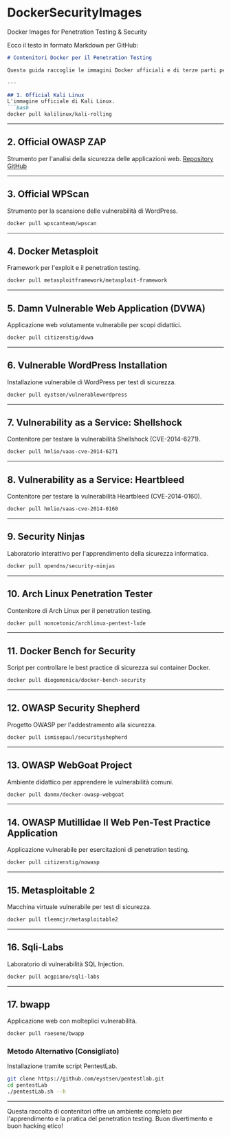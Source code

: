 # DockerSecurityImages
Docker Images for Penetration Testing &amp; Security

Ecco il testo in formato Markdown per GitHub:

```markdown
# Contenitori Docker per il Penetration Testing

Questa guida raccoglie le immagini Docker ufficiali e di terze parti per ambienti di penetration testing e laboratori di sicurezza.

---

## 1. Official Kali Linux
L'immagine ufficiale di Kali Linux.
```bash
docker pull kalilinux/kali-rolling
```

---

## 2. Official OWASP ZAP
Strumento per l'analisi della sicurezza delle applicazioni web.
[Repository GitHub](https://github.com/zaproxy/zaproxy)

---

## 3. Official WPScan
Strumento per la scansione delle vulnerabilità di WordPress.
```bash
docker pull wpscanteam/wpscan
```

---

## 4. Docker Metasploit
Framework per l'exploit e il penetration testing.
```bash
docker pull metasploitframework/metasploit-framework
```

---

## 5. Damn Vulnerable Web Application (DVWA)
Applicazione web volutamente vulnerabile per scopi didattici.
```bash
docker pull citizenstig/dvwa
```

---

## 6. Vulnerable WordPress Installation
Installazione vulnerabile di WordPress per test di sicurezza.
```bash
docker pull eystsen/vulnerablewordpress
```

---

## 7. Vulnerability as a Service: Shellshock
Contenitore per testare la vulnerabilità Shellshock (CVE-2014-6271).
```bash
docker pull hmlio/vaas-cve-2014-6271
```

---

## 8. Vulnerability as a Service: Heartbleed
Contenitore per testare la vulnerabilità Heartbleed (CVE-2014-0160).
```bash
docker pull hmlio/vaas-cve-2014-0160
```

---

## 9. Security Ninjas
Laboratorio interattivo per l'apprendimento della sicurezza informatica.
```bash
docker pull opendns/security-ninjas
```

---

## 10. Arch Linux Penetration Tester
Contenitore di Arch Linux per il penetration testing.
```bash
docker pull noncetonic/archlinux-pentest-lxde
```

---

## 11. Docker Bench for Security
Script per controllare le best practice di sicurezza sui container Docker.
```bash
docker pull diogomonica/docker-bench-security
```

---

## 12. OWASP Security Shepherd
Progetto OWASP per l'addestramento alla sicurezza.
```bash
docker pull ismisepaul/securityshepherd
```

---

## 13. OWASP WebGoat Project
Ambiente didattico per apprendere le vulnerabilità comuni.
```bash
docker pull danmx/docker-owasp-webgoat
```

---

## 14. OWASP Mutillidae II Web Pen-Test Practice Application
Applicazione vulnerabile per esercitazioni di penetration testing.
```bash
docker pull citizenstig/nowasp
```

---

## 15. Metasploitable 2
Macchina virtuale vulnerabile per test di sicurezza.
```bash
docker pull tleemcjr/metasploitable2
```

---

## 16. Sqli-Labs
Laboratorio di vulnerabilità SQL Injection.
```bash
docker pull acgpiano/sqli-labs
```

---

## 17. bwapp
Applicazione web con molteplici vulnerabilità.
```bash
docker pull raesene/bwapp
```

### Metodo Alternativo (Consigliato)
Installazione tramite script PentestLab.
```bash
git clone https://github.com/eystsen/pentestlab.git
cd pentestLab
./pentestLab.sh --h
```

---

Questa raccolta di contenitori offre un ambiente completo per l'apprendimento e la pratica del penetration testing. Buon divertimento e buon hacking etico!
```
